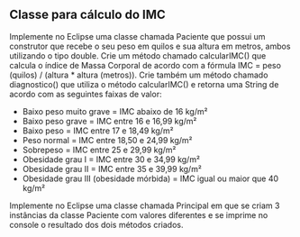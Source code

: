 ## Classe para cálculo do IMC

Implemente no Eclipse uma classe chamada Paciente que possui um construtor que recebe o seu peso em quilos e sua altura em metros, ambos utilizando o tipo double. Crie um método chamado calcularIMC() que calcula o índice de Massa Corporal de acordo com a fórmula IMC = peso (quilos) / (altura * altura (metros)). Crie também um método chamado diagnostico() que utiliza o método calcularIMC() e retorna uma String de acordo com as seguintes faixas de valor:

- Baixo peso muito grave = IMC abaixo de 16 kg/m²
- Baixo peso grave = IMC entre 16 e 16,99 kg/m²
- Baixo peso = IMC entre 17 e 18,49 kg/m²
- Peso normal = IMC entre 18,50 e 24,99 kg/m²
- Sobrepeso = IMC entre 25 e 29,99 kg/m²
- Obesidade grau I = IMC entre 30 e 34,99 kg/m²
- Obesidade grau II = IMC entre 35 e 39,99 kg/m²
- Obesidade grau III (obesidade mórbida) = IMC igual ou maior que 40 kg/m²

Implemente no Eclipse uma classe chamada Principal em que se criam 3 instâncias da classe Paciente com valores diferentes e se imprime no console o resultado dos dois métodos criados.